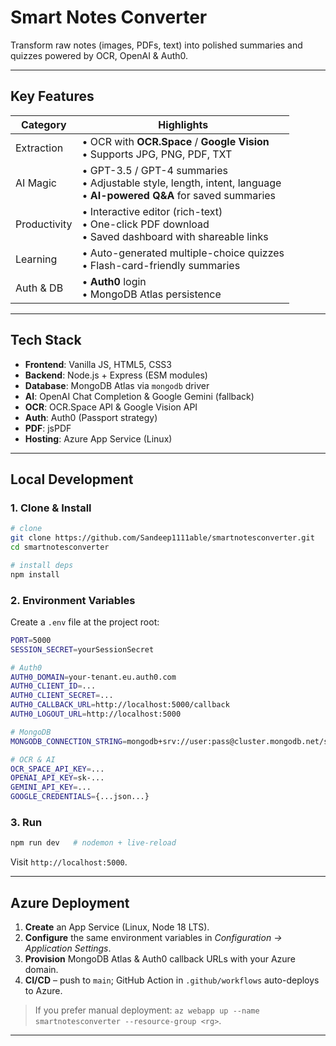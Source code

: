 # Smart Notes Converter 

Transform raw notes (images, PDFs, text) into polished summaries and quizzes powered by OCR, OpenAI & Auth0.

---

##  Key Features

| Category | Highlights |
| -------- | ---------- |
| Extraction | • OCR with **OCR.Space** / **Google Vision**  <br>• Supports JPG, PNG, PDF, TXT |
| AI Magic | • GPT-3.5 / GPT-4 summaries  <br>• Adjustable style, length, intent, language  <br>• **AI-powered Q&A** for saved summaries |
| Productivity | • Interactive editor (rich-text)  <br>• One-click PDF download  <br>• Saved dashboard with shareable links |
| Learning | • Auto-generated multiple-choice quizzes  <br>• Flash-card-friendly summaries |
| Auth & DB | • **Auth0** login  <br>• MongoDB Atlas persistence |

---

##  Tech Stack

* **Frontend**: Vanilla JS, HTML5, CSS3 
* **Backend**: Node.js + Express (ESM modules)
* **Database**: MongoDB Atlas via `mongodb` driver
* **AI**: OpenAI Chat Completion & Google Gemini (fallback)
* **OCR**: OCR.Space API & Google Vision API
* **Auth**: Auth0 (Passport strategy)
* **PDF**: jsPDF
* **Hosting**: Azure App Service (Linux)

---

##  Local Development

### 1. Clone & Install

```bash
# clone
git clone https://github.com/Sandeep1111able/smartnotesconverter.git
cd smartnotesconverter

# install deps
npm install
```

### 2. Environment Variables

Create a `.env` file at the project root:

```bash
PORT=5000
SESSION_SECRET=yourSessionSecret

# Auth0
AUTH0_DOMAIN=your-tenant.eu.auth0.com
AUTH0_CLIENT_ID=...
AUTH0_CLIENT_SECRET=...
AUTH0_CALLBACK_URL=http://localhost:5000/callback
AUTH0_LOGOUT_URL=http://localhost:5000

# MongoDB
MONGODB_CONNECTION_STRING=mongodb+srv://user:pass@cluster.mongodb.net/smartnotes

# OCR & AI
OCR_SPACE_API_KEY=...
OPENAI_API_KEY=sk-...
GEMINI_API_KEY=...
GOOGLE_CREDENTIALS={...json...}  
```

### 3. Run

```bash
npm run dev   # nodemon + live-reload
```
Visit `http://localhost:5000`.

---

##  Azure Deployment

1.  **Create** an App Service (Linux, Node 18 LTS).
2.  **Configure** the same environment variables in *Configuration → Application Settings*.
3.  **Provision** MongoDB Atlas & Auth0 callback URLs with your Azure domain.
4.  **CI/CD** – push to `main`; GitHub Action in `.github/workflows` auto-deploys to Azure.

> If you prefer manual deployment: `az webapp up --name smartnotesconverter --resource-group <rg>`.

---




